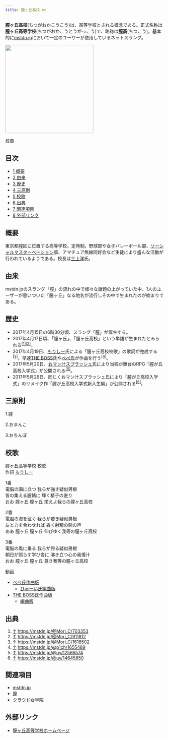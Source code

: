 ```yaml
---
title: 膣ヶ丘高校.md
---
```

<div>

**膣ヶ丘高校**(ちつがおかこうこう)は、高等学校とされる概念である。正式名称は**膣ヶ丘高等学校**(ちつがおかこうとうがっこう)で、略称は**膣高**(ちつこう)。基本的に[mstdn.jp](/Mstdn.jp "Mstdn.jp")において一定のユーザーが使用しているネットスラング。

<div>

<div>

[<img src="/images/thumb/4/48/Titsugaoka.png/280px-Titsugaoka.png" srcset="/images/thumb/4/48/Titsugaoka.png/420px-Titsugaoka.png 1.5x, /images/4/48/Titsugaoka.png 2x" width="280" height="280" />](/%E3%83%95%E3%82%A1%E3%82%A4%E3%83%AB:Titsugaoka.png)

<div>

<div>

[](/%E3%83%95%E3%82%A1%E3%82%A4%E3%83%AB:Titsugaoka.png "拡大")

</div>

校章

</div>

</div>

</div>

<div>

<div lang="ja" dir="ltr">

## 目次

</div>

-   [1 概要](#.E6.A6.82.E8.A6.81)
-   [2 由来](#.E7.94.B1.E6.9D.A5)
-   [3 歴史](#.E6.AD.B4.E5.8F.B2)
-   [4 三原則](#.E4.B8.89.E5.8E.9F.E5.89.87)
-   [5 校歌](#.E6.A0.A1.E6.AD.8C)
-   [6 出典](#.E5.87.BA.E5.85.B8)
-   [7 関連項目](#.E9.96.A2.E9.80.A3.E9.A0.85.E7.9B.AE)
-   [8 外部リンク](#.E5.A4.96.E9.83.A8.E3.83.AA.E3.83.B3.E3.82.AF)

</div>

## 概要

東京都膣区に位置する高等学校。定時制。野球部や女子バレーボール部、[ソーシャルマスターベーション](/%E3%82%BD%E3%83%BC%E3%82%B7%E3%83%A3%E3%83%AB%E3%83%9E%E3%82%B9%E3%82%BF%E3%83%BC%E3%83%99%E3%83%BC%E3%82%B7%E3%83%A7%E3%83%B3 "ソーシャルマスターベーション (存在しないページ)")部、アマチュア無線同好会など生徒により盛んな活動が行われているようである。校長は<a href="https://mstdn.jp/@mikamiyoh" rel="nofollow">三上洋</a>氏。

## 由来

mstdn.jpのスラング「[膣](/%E8%86%A3 "膣")」の流れの中で様々な話題の上がっていた中、1人のユーザーが思いついた「膣ヶ丘」なる地名が流行しその中で生まれたのが始まりである。

## 歴史

-   2017年4月15日の6時30分頃、スラング「膣」が誕生する。
-   2017年4月17日頃、「膣ヶ丘」、「膣ヶ丘高校」という単語が生まれたとみられる<sup>[\[1\]](#cite_note-1)[\[2\]](#cite_note-2)</sup>。
-   2017年4月19日、<a href="https://mstdn.jp/@Mori_C" rel="nofollow">もりしー</a>氏による「膣ヶ丘高校校歌」の歌詞が完成する<sup>[\[3\]](#cite_note-3)</sup>。早速<a href="https://mstdn.jp/@THE_BOSS" rel="nofollow">THE BOSS</a>氏や<a href="https://mstdn.jp/@p1ch" rel="nofollow">ぺぺ氏</a>が作曲を行う<sup>[\[4\]](#cite_note-4)</sup>。
-   2017年5月20日、<a href="https://mstdn.jp/@uy" rel="nofollow">おマン汁スプラッシュ</a>氏により当校が舞台のRPG「膣が丘高校入学式」が公開される<sup>[\[5\]](#cite_note-5)</sup>。
-   2017年5月26日、同じくおマン汁スプラッシュ氏により「膣が丘高校入学式」のリメイク作「膣が丘高校入学式新入生編」が公開される<sup>[\[6\]](#cite_note-6)</sup>。

## 三原則

1.膣

2.おまんこ

3.おちんぽ

  

## 校歌

膣ヶ丘高等学校 校歌  
作詞 <a href="https://mstdn.jp/@Mori_C" rel="nofollow">もりしー</a>

<!-- -->

1番  
電脳の園に立つ 我らが強き疑似男根  
皆の集える膣鯖に 輝く精子の迸り  
おお 膣ヶ丘 膣ヶ丘 栄えよ我らの膣ヶ丘高校

<!-- -->

2番  
電脳の海を征く 我らが若き疑似男根  
友と力を合わせれば 轟く射精の鬨の声  
ああ 膣ヶ丘 膣ヶ丘 伸びゆく我等の膣ヶ丘高校

<!-- -->

3番  
電脳の風に乗る 我らが誇る疑似男根  
朝日が照らす学び舎に 沸き立つ心の我慢汁  
おお 膣ヶ丘 膣ヶ丘 尊き我等の膣ヶ丘高校

動画

-   <a href="https://media.mstdn.jp/images/media_attachments/files/002/659/415/original/bcb9f2f7f6334814.mp4" rel="nofollow">ぺぺ氏作曲版</a>
    -   <a href="https://media.mstdn.jp/images/media_attachments/files/000/196/386/original/d489926f4d1cac02.mp4" rel="nofollow">ひゅーい氏編曲版</a>
-   <a href="https://media.mstdn.jp/images/media_attachments/files/000/195/507/original/6da1f0f36303f90d.mp4" rel="nofollow">THE BOSS氏作曲版</a>
    -   <a href="https://media.mstdn.jp/images/media_attachments/files/002/694/597/original/5ebed64f2ec1a9bc.mp4" rel="nofollow">編曲版</a>

## 出典

<div>

1.  [↑](#cite_ref-1) <a href="https://mstdn.jp/@Mori_C/703353" rel="nofollow">https://mstdn.jp/@Mori_C/703353</a>
2.  [↑](#cite_ref-2) <a href="https://mstdn.jp/@Mori_C/911812" rel="nofollow">https://mstdn.jp/@Mori_C/911812</a>
3.  [↑](#cite_ref-3) <a href="https://mstdn.jp/@Mori_C/1618502" rel="nofollow">https://mstdn.jp/@Mori_C/1618502</a>
4.  [↑](#cite_ref-4) <a href="https://mstdn.jp/@p1ch/1655489" rel="nofollow">https://mstdn.jp/@p1ch/1655489</a>
5.  [↑](#cite_ref-5) <a href="https://mstdn.jp/@uy/12566574" rel="nofollow">https://mstdn.jp/@uy/12566574</a>
6.  [↑](#cite_ref-6) <a href="https://mstdn.jp/@uy/14645850" rel="nofollow">https://mstdn.jp/@uy/14645850</a>

</div>

## 関連項目

-   [mstdn.jp](/Mstdn.jp "Mstdn.jp")
-   [膣](/%E8%86%A3 "膣")
-   [クラウド女学院](/%E3%82%AF%E3%83%A9%E3%82%A6%E3%83%89%E5%A5%B3%E5%AD%A6%E9%99%A2 "クラウド女学院")

## 外部リンク

-   <a href="http://titugaoka.crayonsite.net/" rel="nofollow">膣ヶ丘高等学校ホームページ</a>

</div>
